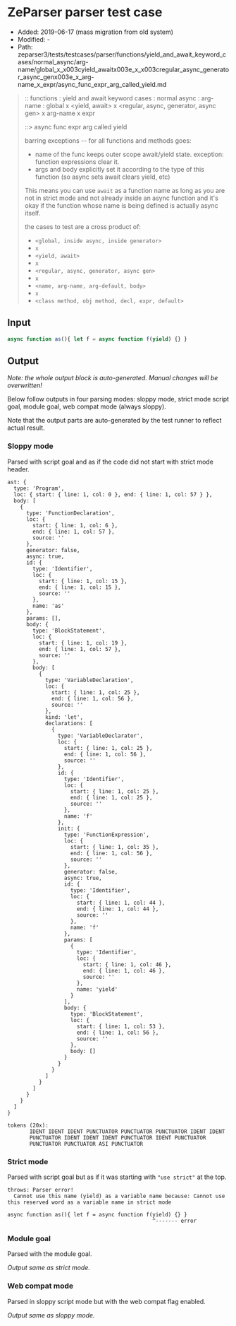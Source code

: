 # ZeParser parser test case

- Added: 2019-06-17 (mass migration from old system)
- Modified: -
- Path: zeparser3/tests/testcases/parser/functions/yield_and_await_keyword_cases/normal_async/arg-name/global_x_x003cyield_awaitx003e_x_x003cregular_async_generator_async_genx003e_x_arg-name_x_expr/async_func_expr_arg_called_yield.md

> :: functions : yield and await keyword cases : normal async : arg-name : global x <yield, await> x <regular, async, generator, async gen> x arg-name x expr
>
> ::> async func expr arg called yield
>
> barring exceptions -- for all functions and methods goes:
>
> - name of the func keeps outer scope await/yield state. exception: function expressions clear it.
> - args and body explicitly set it according to the type of this function (so async sets await clears yield, etc)
>
> This means you can use `await` as a function name as long as you are not in strict mode and not already inside an async function and it's okay if the function whose name is being defined is actually async itself.
>
> the cases to test are a cross product of:
>
> - `<global, inside async, inside generator>` 
> - `x` 
> - `<yield, await>`
> - `x` 
> - `<regular, async, generator, async gen>`
> - `x` 
> - `<name, arg-name, arg-default, body>`
> - `x`
> - `<class method, obj method, decl, expr, default>`

## Input

`````js
async function as(){ let f = async function f(yield) {} }
`````

## Output

_Note: the whole output block is auto-generated. Manual changes will be overwritten!_

Below follow outputs in four parsing modes: sloppy mode, strict mode script goal, module goal, web compat mode (always sloppy).

Note that the output parts are auto-generated by the test runner to reflect actual result.

### Sloppy mode

Parsed with script goal and as if the code did not start with strict mode header.

`````
ast: {
  type: 'Program',
  loc: { start: { line: 1, col: 0 }, end: { line: 1, col: 57 } },
  body: [
    {
      type: 'FunctionDeclaration',
      loc: {
        start: { line: 1, col: 6 },
        end: { line: 1, col: 57 },
        source: ''
      },
      generator: false,
      async: true,
      id: {
        type: 'Identifier',
        loc: {
          start: { line: 1, col: 15 },
          end: { line: 1, col: 15 },
          source: ''
        },
        name: 'as'
      },
      params: [],
      body: {
        type: 'BlockStatement',
        loc: {
          start: { line: 1, col: 19 },
          end: { line: 1, col: 57 },
          source: ''
        },
        body: [
          {
            type: 'VariableDeclaration',
            loc: {
              start: { line: 1, col: 25 },
              end: { line: 1, col: 56 },
              source: ''
            },
            kind: 'let',
            declarations: [
              {
                type: 'VariableDeclarator',
                loc: {
                  start: { line: 1, col: 25 },
                  end: { line: 1, col: 56 },
                  source: ''
                },
                id: {
                  type: 'Identifier',
                  loc: {
                    start: { line: 1, col: 25 },
                    end: { line: 1, col: 25 },
                    source: ''
                  },
                  name: 'f'
                },
                init: {
                  type: 'FunctionExpression',
                  loc: {
                    start: { line: 1, col: 35 },
                    end: { line: 1, col: 56 },
                    source: ''
                  },
                  generator: false,
                  async: true,
                  id: {
                    type: 'Identifier',
                    loc: {
                      start: { line: 1, col: 44 },
                      end: { line: 1, col: 44 },
                      source: ''
                    },
                    name: 'f'
                  },
                  params: [
                    {
                      type: 'Identifier',
                      loc: {
                        start: { line: 1, col: 46 },
                        end: { line: 1, col: 46 },
                        source: ''
                      },
                      name: 'yield'
                    }
                  ],
                  body: {
                    type: 'BlockStatement',
                    loc: {
                      start: { line: 1, col: 53 },
                      end: { line: 1, col: 56 },
                      source: ''
                    },
                    body: []
                  }
                }
              }
            ]
          }
        ]
      }
    }
  ]
}

tokens (20x):
       IDENT IDENT IDENT PUNCTUATOR PUNCTUATOR PUNCTUATOR IDENT IDENT
       PUNCTUATOR IDENT IDENT IDENT PUNCTUATOR IDENT PUNCTUATOR
       PUNCTUATOR PUNCTUATOR ASI PUNCTUATOR
`````

### Strict mode

Parsed with script goal but as if it was starting with `"use strict"` at the top.

`````
throws: Parser error!
  Cannot use this name (yield) as a variable name because: Cannot use this reserved word as a variable name in strict mode

async function as(){ let f = async function f(yield) {} }
                                              ^------- error
`````


### Module goal

Parsed with the module goal.

_Output same as strict mode._

### Web compat mode

Parsed in sloppy script mode but with the web compat flag enabled.

_Output same as sloppy mode._
